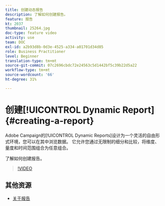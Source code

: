 ```yaml
---
title: 创建动态报告
description: 了解如何创建报告。
feature: 报告
kt: 2037
thumbnail: 25264.jpg
doc-type: feature video
activity: use
team: DOC
exl-id: a2b93d8b-0d3e-4525-a334-a01701d34d85
role: Business Practitioner
level: Beginner
translation-type: tm+mt
source-git-commit: 07c2696cbdc72e24563c5d1442bf5c39b22d5a22
workflow-type: tm+mt
source-wordcount: '66'
ht-degree: 31%

---
```


# 创建[!UICONTROL Dynamic Report]{#creating-a-report}

Adobe Campaign的[!UICONTROL Dynamic Reports]设计为一个灵活的自由形式环境，您可以在其中浏览数据。 它允许您通过无限制的细分和比较，将维度、量度和时间范围组合为任意组合。

了解如何创建报告。

>[!VIDEO](https://video.tv.adobe.com/v/25264/?quality=12)

## 其他资源

* [关于报告](https://docs.adobe.com/content/help/en/campaign-standard/using/reporting/about-reporting/about-dynamic-reports.html)

